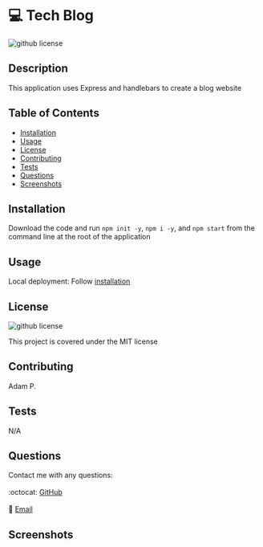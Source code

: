 # 💻 Tech Blog
  ![github license](http://img.shields.io/badge/license-MIT-blue.svg)


  ## Description
  This application uses Express and handlebars to create a blog website
  
  ## Table of Contents
  * [Installation](#installation)
  * [Usage](#usage)
  * [License](#license)
  * [Contributing](#contributing)
  * [Tests](#tests)
  * [Questions](#questions)
  * [Screenshots](#screenshots)
  
  ## Installation
  Download the code and run `npm init -y`, `npm i -y`, and `npm start` from the command line at the root of the application
  
  ## Usage
  Local deployment: Follow [installation](#installation)
  
  ## License
  ![github license](http://img.shields.io/badge/license-MIT-blue.svg)

  This project is covered under the MIT license
  
  ## Contributing
  Adam P.
  
  ## Tests
  N/A
  
  ## Questions
  Contact me with any questions:<br/>
  <br/>
  :octocat: [GitHub](https://github.com/agpritts)<br/>
  <br/>
  :email: [Email](mailto:agpritts@gmail.com)<br/>
  
  ## Screenshots